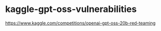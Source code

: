 # kaggle-gpt-oss-vulnerabilities
https://www.kaggle.com/competitions/openai-gpt-oss-20b-red-teaming
